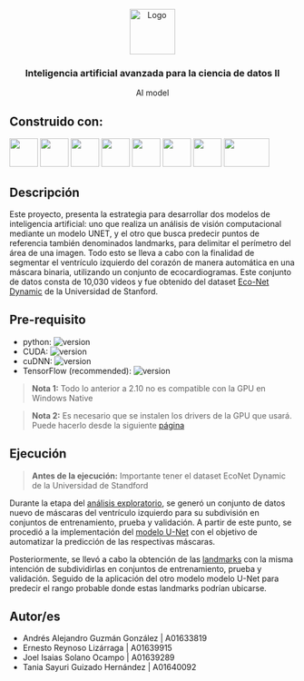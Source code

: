 <div id="top"></div>

<br />

<div align="center">
  <a href="https://github.com/sayuriGui/inteligencia-artificial.git">
    <img src="https://upload.wikimedia.org/wikipedia/commons/4/47/Logo_del_ITESM.svg" alt="Logo" width="80" height="80">
  </a>
<h3 align="center">Inteligencia artificial avanzada para la ciencia de datos II</h3>
  <p align="center">
        AI model
</div>

## Construido con:

<div>
<img width="50px" height="50px" src="https://skillicons.dev/icons?i=py"/>
<img width="50px" height="50px" src="https://skillicons.dev/icons?i=vscode"/>
<img width="50px" height="50px" src="https://skillicons.dev/icons?i=github"/>
<img width="50px" height="50px" src="https://raw.githubusercontent.com/wiki/opencv/opencv/logo/OpenCV_logo_no_text.png"/>
<img width="50px" height="50px" src="https://www.clipartmax.com/png/full/349-3490136_anaconda-icon-anaconda-python-icon.png"/>
<img width="50px" height="50px" src="https://upload.wikimedia.org/wikipedia/commons/thumb/2/2d/Tensorflow_logo.svg/1915px-Tensorflow_logo.svg.png"/>
<img width="50px" height="50px" src="https://pbs.twimg.com/media/GAD809AXoAAhneu?format=png&name=240x240"/>
<img width="80px" height="50px" src="https://upload.wikimedia.org/wikipedia/commons/thumb/d/d0/Google_Colaboratory_SVG_Logo.svg/2560px-Google_Colaboratory_SVG_Logo.svg.png"/>
</div>

## Descripción 
Este proyecto, presenta la estrategia para desarrollar dos modelos de inteligencia artificial: uno que realiza un análisis de visión computacional mediante un modelo UNET, y el otro que busca predecir  puntos de referencia también denominados landmarks, para delimitar el perímetro del área de una imagen. Todo esto se lleva a cabo con la finalidad de segmentar el ventrículo izquierdo del corazón de manera automática en una máscara binaria, utilizando un conjunto de ecocardiogramas. Este conjunto de datos consta de 10,030 videos y fue obtenido del dataset [Eco-Net Dynamic](https://echonet.github.io/dynamic/) de la Universidad de Stanford.

## Pre-requisito 

- python: ![version](https://img.shields.io/badge/version-3.9.18-red)
- CUDA: ![version](https://img.shields.io/badge/version-11.2-green)
- cuDNN: ![version](https://img.shields.io/badge/version-8.1.0-blue)
- TensorFlow (recommended): ![version](https://img.shields.io/badge/version-2.10-pink)

> **Nota 1:**
> Todo lo anterior a 2.10 no es compatible con la GPU en Windows Native

> **Nota 2:**
> Es necesario que se instalen los drivers de la GPU que usará. Puede hacerlo desde la siguiente [página](https://www.nvidia.com/Download/index.aspx)

## Ejecución
> **Antes de la ejecución:**
> Importante tener el dataset EcoNet Dynamic de la Universidad de Standford

Durante la etapa del [análisis exploratorio](https://github.com/AlexGuzmn/Reto_AI_Period2/tree/main/An%C3%A1lisis_Exploratorio), se generó un conjunto de datos nuevo de máscaras del ventrículo izquierdo para su subdivisión en conjuntos de entrenamiento, prueba y validación. A partir de este punto, se procedió a la implementación del [modelo U-Net](https://github.com/AlexGuzmn/Reto_AI_Period2/tree/main/Modelo_Unet) con el objetivo de automatizar la predicción de las respectivas máscaras.

Posteriormente, se llevó a cabo la obtención de las [landmarks](https://github.com/AlexGuzmn/Reto_AI_Period2/tree/main/Modelo_Landmarks) con la misma intención de subdividirlas en conjuntos de entrenamiento, prueba y validación. Seguido de la aplicación del otro modelo modelo U-Net para predecir el rango probable donde estas landmarks podrían ubicarse.

## Autor/es
- Andrés Alejandro Guzmán González  | A01633819
- Ernesto Reynoso Lizárraga  | A01639915
- Joel Isaias Solano Ocampo  | A01639289
- Tania Sayuri Guizado Hernández | A01640092
